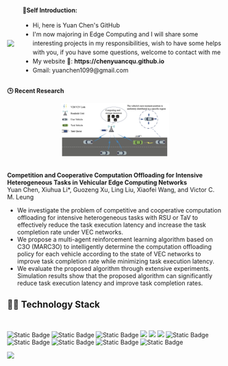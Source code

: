 <div style="display: flex; align-items: center;">
  <img align="right" src="https://github-readme-stats.vercel.app/api?username=chenyuancqu&show_icons=true&count_private=true&theme=transparent" />

  <div style="margin-left: 20px; line-height: 1.5;">
    <strong> 🙋Self Introduction: </strong>
    <ul>
      <li> Hi, here is Yuan Chen's GitHub</li>
      <li> I'm now majoring in Edge Computing and I will share some interesting projects in my responsibilities, wish to have some helps with you, if you have some questions, welcome to contact with me</li>
      <li> My website 🌱: 
        <a href="https://chenyuancqu.github.io" target="_blank" style="text-decoration: none; font-weight: bold; color: inherit;"> https://chenyuancqu.github.io</a><br> 
      </li>
      <li>Gmail: yuanchen1099@gmail.com</li>
    </ul>
  </div>
</div>


<strong> 🕒  Recent Research </strong>
<div align="center">
  <img src='image/system_model.jpg' alt="DT-VEC" width="50%">
</div>
<br>
<p>
  <strong>Competition and Cooperative Computation Offloading for Intensive Heterogeneous Tasks in Vehicular Edge Computing Networks</strong><br>
  Yuan Chen, Xiuhua Li*, Guozeng Xu, Ling Liu, Xiaofei Wang, and Victor C. M. Leung<br>
</p>
<ul>
  <li>We investigate the problem of competitive and cooperative computation offloading for intensive heterogeneous tasks with RSU or TaV to effectively reduce the task execution latency and increase the task completion rate under VEC networks.</li>
  <li>We propose a multi-agent reinforcement learning algorithm based on C3O (MARC3O) to intelligently determine the computation offloading policy for each vehicle according to the state of VEC networks to improve task completion rate while minimizing task execution latency.</li>
  <li>We evaluate the proposed algorithm through extensive experiments. Simulation results show that the proposed algorithm can significantly reduce task execution latency and improve task completion rates.</li>
</ul>
<h2>🧑‍💻  Technology Stack</h2>
<br>
<p>
  <img alt="Static Badge" src="https://img.shields.io/badge/Java-%23ED8B00?style=flat-square&logo=java&logoColor=%23fff">
  <img alt="Static Badge" src="https://img.shields.io/badge/Vue-%2342b883?style=flat-square&logo=Vue&logoColor=%23fff">
  <img alt="Static Badge" src="https://img.shields.io/badge/TypeScript-%230072b3?style=flat-square&logo=TypeScript&logoColor=%23fff">
  <img src="https://img.shields.io/badge/-JavaScript-F7DF1E?style=flat-square&logo=javascript&logoColor=white">
  <img src="https://img.shields.io/badge/-HTML5-E34F26?style=flat-square&logo=html5&logoColor=white">
  <img src="https://img.shields.io/badge/-CSS3-1572B6?style=flat-square&logo=css3">
  <img alt="Static Badge" src="https://img.shields.io/badge/Webpack-%230072b3?style=flat-square&logo=webpack&logoColor=%23fff">
  <img alt="Static Badge" src="https://img.shields.io/badge/Vite-%239a60fe?style=flat-square&logo=vite&logoColor=%23fff">
  <img alt="Static Badge" src="https://img.shields.io/badge/Sass-%23c66394?style=flat-square&logo=Sass&logoColor=%23fff">
  <img alt="Static Badge" src="https://img.shields.io/badge/Visual_Studio_Code-007ACC?style=flat-square&logo=Visual-Studio-Code&logoColor=white">
  <img alt="Static Badge" src="https://img.shields.io/badge/Git-F05032?style=flat-square&logo=Git&logoColor=white">
</p>
<img src="https://github-profile-summary-cards.vercel.app/api/cards/profile-details?username=chenyuancqu&theme=transparent"/>
